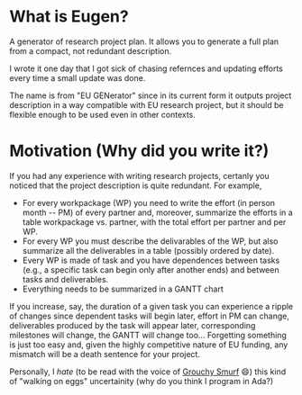 # What is Eugen?
A generator of research project plan. It allows you to generate a full plan from a compact, not redundant description. 

I wrote it one day that I got sick of chasing refernces and updating efforts every time a small update was done.  

The name is from "EU GENerator" since in its current form it outputs project description in a way compatible with EU research project, but it should be flexible enough to be used even in other contexts. 

# Motivation (Why did you write it?)

If you had any experience with writing research projects, certanly you noticed that the project description is quite redundant.  For example, 
* For every workpackage (WP) you need to write the effort (in person month -- PM) of every partner and, moreover, summarize the efforts in a table workpackage vs. partner, with the total effort per partner and per WP.  
* For every WP you must describe the delivarables of the WP, but also summarize all the deliverables in a table (possibly ordered by date).  
* Every WP is made of task and you have dependences between tasks (e.g., a specific task can begin only after another ends) and between tasks and deliverables.
* Everything needs to be summarized in a GANTT chart

If you increase, say, the duration of a given task you can experience a ripple of changes since dependent tasks will begin later, effort in PM can change, deliverables produced by the task will appear later, corresponding milestones will change, the GANTT will change too...  Forgetting something is just too easy and, given the highly competitive nature of EU funding, any mismatch will be a death sentence for your project.

Personally, I _hate_ (to be read with the voice of [Grouchy Smurf](https://smurfs.fandom.com/wiki/Grouchy_Smurf) :smile:) this kind of "walking on eggs" uncertainity (why do you think I program in Ada?)
